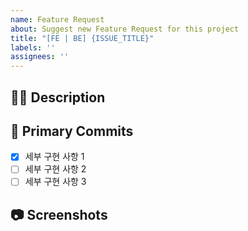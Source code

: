 ```yaml
---
name: Feature Request
about: Suggest new Feature Request for this project
title: "[FE | BE] {ISSUE_TITLE}"
labels: ''
assignees: ''
---
```


## 🤷‍♂️ Description

<!-- 구현하고자 하는 기능에 대해 작성해 주세요. -->



## 📝 Primary Commits

<!-- 세부 구현 사항을 리스트로 작성해주세요. -->

- [X] 세부 구현 사항 1
- [ ] 세부 구현 사항 2
- [ ] 세부 구현 사항 3

## 📷 Screenshots

<!--스크린샷으로 보여줄 수 있는 이미지가 있다면 첨부해주세요!-->



<!--마지막으로 이슈 생성 시 우측의 옵션들을 체크했는지 확인해주세요!-->
